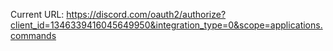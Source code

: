 Current URL: https://discord.com/oauth2/authorize?client_id=1346339416045649950&integration_type=0&scope=applications.commands
